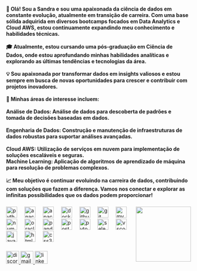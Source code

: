 <h4 align="left">👋 Olá! Sou a Sandra e sou uma apaixonada da ciência de dados em constante evolução, atualmente em transição de carreira. Com uma base sólida adquirida em diversos bootcamps focados em Data Analytics e Cloud AWS, estou continuamente expandindo meu conhecimento e habilidades técnicas.<br><br>🎓 Atualmente, estou cursando uma pós-graduação em Ciência de Dados, onde estou aprofundando minhas habilidades analíticas e explorando as últimas tendências e tecnologias da área. <br><br>💡 Sou apaixonada por transformar dados em insights valiosos e estou sempre em busca de novas oportunidades para crescer e contribuir com projetos inovadores.<br><br>🌟 Minhas áreas de interesse incluem:<br><br> Análise de Dados: Análise de dados para descoberta de padrões e tomada de decisões baseadas em dados.<br><br> Engenharia de Dados: Construção e manutenção de infraestruturas de dados robustas para suportar análises avançadas. <br><br> Cloud AWS: Utilização de serviços em nuvem para implementação de soluções escaláveis e seguras.<br> Machine Learning: Aplicação de algoritmos de aprendizado de máquina para resolução de problemas complexos.<br><br>📈 Meu objetivo é continuar evoluindo na carreira de dados, contribuindo com soluções que fazem a diferença. Vamos nos conectar e explorar as infinitas possibilidades que os dados podem proporcionar!</h4>

###

<img align="right" height="150" src="https://i.giphy.com/media/v1.Y2lkPTc5MGI3NjExM2liNGtlZG9zZmh2c2FvZDQwdGc1MDVlY2I5MXRuNHNkNmlzNjRibSZlcD12MV9pbnRlcm5hbF9naWZfYnlfaWQmY3Q9Zw/LvlaXOfUxg9mPNGNBK/giphy.gif"  />

###

<div align="left">
  <img src="https://cdn.jsdelivr.net/gh/devicons/devicon/icons/python/python-original.svg" height="30" alt="python logo"  />
  <img width="12" />
  <img src="https://cdn.jsdelivr.net/gh/devicons/devicon/icons/anaconda/anaconda-original.svg" height="30" alt="anaconda logo"  />
  <img width="12" />
  <img src="https://cdn.jsdelivr.net/gh/devicons/devicon/icons/apache/apache-original.svg" height="30" alt="apache logo"  />
  <img width="12" />
  <img src="https://cdn.jsdelivr.net/gh/devicons/devicon/icons/docker/docker-original.svg" height="30" alt="docker logo"  />
  <img width="12" />
  <img src="https://cdn.jsdelivr.net/gh/devicons/devicon/icons/github/github-original.svg" height="30" alt="github logo"  />
  <img width="12" />
  <img src="https://cdn.jsdelivr.net/gh/devicons/devicon/icons/git/git-original.svg" height="30" alt="git logo"  />
  <img width="12" />
  <img src="https://cdn.jsdelivr.net/gh/devicons/devicon/icons/mysql/mysql-original.svg" height="30" alt="mysql logo"  />
  <img width="12" />
  <img src="https://cdn.jsdelivr.net/gh/devicons/devicon/icons/numpy/numpy-original.svg" height="30" alt="numpy logo"  />
  <img width="12" />
  <img src="https://cdn.jsdelivr.net/gh/devicons/devicon/icons/oracle/oracle-original.svg" height="30" alt="oracle logo"  />
  <img width="12" />
  <img src="https://cdn.jsdelivr.net/gh/devicons/devicon/icons/pandas/pandas-original.svg" height="30" alt="pandas logo"  />
  <img width="12" />
  <img src="https://cdn.jsdelivr.net/gh/devicons/devicon/icons/postgresql/postgresql-original.svg" height="30" alt="postgresql logo"  />
  <img width="12" />
  <img src="https://cdn.jsdelivr.net/gh/devicons/devicon/icons/pytorch/pytorch-original.svg" height="30" alt="pytorch logo"  />
  <img width="12" />
  <img src="https://cdn.jsdelivr.net/gh/devicons/devicon/icons/selenium/selenium-original.svg" height="30" alt="selenium logo"  />
  <img width="12" />
  <img src="https://cdn.jsdelivr.net/gh/devicons/devicon/icons/vscode/vscode-original.svg" height="30" alt="vscode logo"  />
  <img width="12" />
  <img src="https://cdn.jsdelivr.net/gh/devicons/devicon/icons/javascript/javascript-original.svg" height="30" alt="javascript logo"  />
  <img width="12" />
  <img src="https://cdn.jsdelivr.net/gh/devicons/devicon/icons/html5/html5-original.svg" height="30" alt="html5 logo"  />
  <img width="12" />
  <img src="https://cdn.jsdelivr.net/gh/devicons/devicon/icons/css3/css3-original.svg" height="30" alt="css3 logo"  />

###

<div align="left">
  <a href="sandra0808." target="_blank">
    <img src="https://img.shields.io/static/v1?message=Discord&logo=discord&label=&color=7289DA&logoColor=white&labelColor=&style=for-the-badge" height="35" alt="discord logo"  />
  </a>
  <a href="sandramcrs@gmail.com" target="_blank">
    <img src="https://img.shields.io/static/v1?message=Gmail&logo=gmail&label=&color=D14836&logoColor=white&labelColor=&style=for-the-badge" height="35" alt="gmail logo"  />
  </a>
  <a href="https://www.linkedin.com/in/sandramcrs08/" target="_blank">
    <img src="https://img.shields.io/static/v1?message=LinkedIn&logo=linkedin&label=&color=0077B5&logoColor=white&labelColor=&style=for-the-badge" height="35" alt="linkedin logo"  />
  </a>
</div>

###

</div>

###

